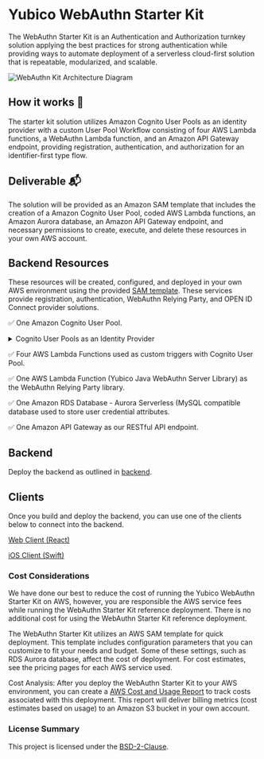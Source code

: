 # Yubico WebAuthn Starter Kit

The WebAuthn Starter Kit is an Authentication and Authorization turnkey solution applying the best practices for strong authentication while providing ways to automate deployment of a serverless cloud-first solution that is repeatable, modularized, and scalable. 
 
![WebAuthn Kit Architecture Diagram](./assets/architectural-diagram.svg)

## How it works 🔧 ##   

The starter kit solution utilizes Amazon Cognito User Pools as an identity provider with a custom User Pool Workflow consisting of four AWS Lambda functions, a WebAuthn Lambda function, and an Amazon API Gateway endpoint, providing registration, authentication, and authorization for an identifier-first type flow.

## Deliverable 📬 ##

The solution will be provided as an Amazon SAM template that includes the creation of a Amazon Cognito User Pool, coded AWS Lambda functions, an Amazon Aurora database, an Amazon API Gateway endpoint, and necessary permissions to create, execute, and delete these resources in your own AWS account.

## Backend Resources ##

These resources will be created, configured, and deployed in your own AWS environment using the provided [SAM template](https://github.com/Yubico/WebAuthnKit/blob/master/backend/template.yaml). These services provide registration, authentication, WebAuthn Relying Party, and OPEN ID Connect provider solutions.

✅  One Amazon Cognito User Pool.
<details><summary>Cognito User Pools as an Identity Provider</summary><p>

## About Cognito User Pools ##

Amazon Cognito User Pools is a full-featured user directory managed AWS service that handles user registration, authentication, and account recovery. Amazon Cognito user pools implements ID, Access, and Refresh Tokens as defined by the OpenID Connect (OIDC) open standard.

Note :book: : User Pools provided tokens can be used to obtain temporary AWS credentials—with permissions you define—to access other AWS services directly or resources through Amazon API Gateway using Amazon Cognito Federated Identities (Identity Pool). 

The WebAuthn Starter Kit relies on Cognito User Pools to store user information and handle the custom registration and authentication flow. The kit can be used to leverage Cognito Federated Identities (identity pool) for fine-grain user access to other AWS resources.
</p>
</details>
</p>

✅  Four AWS Lambda Functions used as custom triggers with Cognito User Pool.

✅  One AWS Lambda Function (Yubico Java WebAuthn Server Library) as the WebAuthn Relying Party library.

✅  One Amazon RDS Database - Aurora Serverless (MySQL compatible database used to store user credential attributes.

✅  One Amazon API Gateway as our RESTful API endpoint.

## Backend

Deploy the backend as outlined in [backend](./backend/README.md).

## Clients ##

Once you build and deploy the backend, you can use one of the clients below to connect into the backend.

[Web Client (React)](https://github.com/yubico/WebAuthnKit/tree/master/clients/web/react)

[iOS Client (Swift)](https://github.com/Yubico/WebAuthnKit/tree/master/clients/iOS)

### Cost Considerations

We have done our best to reduce the cost of running the Yubico WebAuthn Starter Kit on AWS, however, you are responsible the AWS service fees while running the WebAuthn Starter Kit reference deployment. There is no additional cost for using the WebAuthn Starter Kit reference deployment.

The WebAuthn Starter Kit utilizes an AWS SAM template for quick deployment. This template includes configuration parameters that you can customize to fit your needs and budget. Some of these settings, such as RDS Aurora database, affect the cost of deployment. For cost estimates, see the pricing pages for each AWS service used.

Cost Analysis: After you deploy the WebAuthn Starter Kit to your AWS environment, you can create a [AWS Cost and Usage Report](https://docs.aws.amazon.com/cur/latest/userguide/what-is-cur.html) to track costs associated with this deployment. This report will deliver billing metrics (cost estimates based on usage) to an Amazon S3 bucket in your own account.

### License Summary

This project is licensed under the [BSD-2-Clause](https://github.com/YubicoLabs/WebAuthnKit/blob/main/COPYING).
